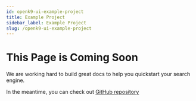 ```yaml
---
id: openk9-ui-example-project
title: Example Project
sidebar_label: Example Project
slug: /openk9-ui-example-project
---
```


# This Page is Coming Soon

We are working hard to build great docs to help you quickstart your search engine.

In the meantime, you can check out [GitHub repository](https://github.com/smclab/openk9)